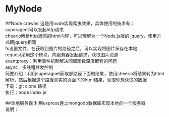 # MyNode
##Node crawler
这是用node实现爬虫效果，具体使用的技术有：</br>
superagent可以发起http请求</br>
cheerio解析http返回的html内容，可以理解为一个Node.js版的 jquery，使用方式跟jquery相同</br>
fs设置文件，在获取到图片的路径之后，可以实现将图片保存在本地</br>
request采用这个模块，向服务器发起请求，获取图片资源</br>
eventproxy：利用事件机制解决回调函数深度嵌套的问题</br>
async：多线程并发控制</br>
简要介绍：利用superagnet获取都路径下面的结果，使用cheerio将结果转为html解析，然后根据这个路径真实的页面下的html结果，获取你想获取的数据</br>
下载：git clone 路径</br>
执行：node index.js</br>

##本地服务器
利用express连上mongodb数据库实现本地的一个服务器</br>
说明：

